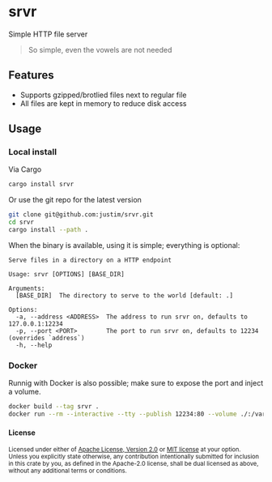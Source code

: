 # srvr

Simple HTTP file server

> So simple, even the vowels are not needed

## Features

- Supports gzipped/brotlied files next to regular file
- All files are kept in memory to reduce disk access

## Usage

### Local install

Via Cargo
```sh
cargo install srvr
```

Or use the git repo for the latest version
```sh
git clone git@github.com:justim/srvr.git
cd srvr
cargo install --path .
```

When the binary is available, using it is simple; everything is optional:

```text
Serve files in a directory on a HTTP endpoint

Usage: srvr [OPTIONS] [BASE_DIR]

Arguments:
  [BASE_DIR]  The directory to serve to the world [default: .]

Options:
  -a, --address <ADDRESS>  The address to run srvr on, defaults to 127.0.0.1:12234
  -p, --port <PORT>        The port to run srvr on, defaults to 12234 (overrides `address`)
  -h, --help
```

### Docker

Runnig with Docker is also possible; make sure to expose the port and inject a volume.

```sh
docker build --tag srvr .
docker run --rm --interactive --tty --publish 12234:80 --volume ./:/var/srvr srvr
```

#### License

<sup>
Licensed under either of <a href="LICENSE-APACHE">Apache License, Version
2.0</a> or <a href="LICENSE-MIT">MIT license</a> at your option.
</sup>

<br>

<sub>
Unless you explicitly state otherwise, any contribution intentionally submitted
for inclusion in this crate by you, as defined in the Apache-2.0 license, shall
be dual licensed as above, without any additional terms or conditions.
</sub>
